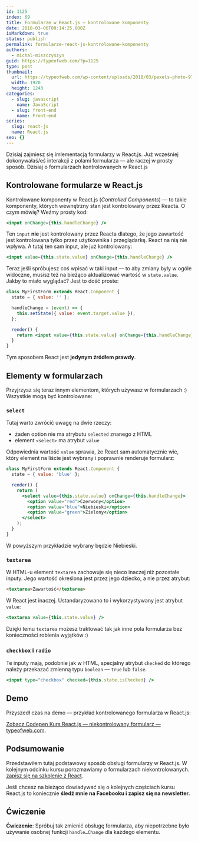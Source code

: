```yaml
---
id: 1125
index: 69
title: Formularze w React.js — kontrolowane komponenty
date: 2018-03-06T09:14:25.000Z
isMarkdown: true
status: publish
permalink: formularze-react-js-kontrolowane-komponenty
authors:
  - michal-miszczyszyn
guid: https://typeofweb.com/?p=1125
type: post
thumbnail:
  url: https://typeofweb.com/wp-content/uploads/2018/03/pexels-photo-97558.jpeg
  width: 1920
  height: 1243
categories:
  - slug: javascript
    name: JavaScript
  - slug: front-end
    name: Front-end
series:
  slug: react-js
  name: React.js
seo: {}
---
```


Dzisiaj zajmiesz się imlementacją formularzy w React.js. Już wcześniej dokonywałaś/eś interakcji z polami formularza — ale raczej w prosty sposób. Dzisiaj o formularzach kontrolowanych w React.js

## Kontrolowane formularze w React.js

Kontrolowane komponenty w React.js (_Controlled Components_) — to takie komponenty, których wewnętrzny stan jest kontrolowany przez Reacta. O czym mówię? Weźmy prosty kod:

```jsx
<input onChange={this.handleChange} />
```

Ten `input` **nie** jest kontrolowany przez Reacta dlatego, że jego zawartość jest kontrolowana tylko przez użytkownika i przeglądarkę. React na nią nie wpływa. A tutaj ten sam input, ale już kontrolowany:

```jsx
<input value={this.state.value} onChange={this.handleChange} />
```

Teraz jeśli spróbujesz coś wpisać w taki input — to aby zmiany były w ogóle widoczne, musisz też na bieżąco aktualizować wartość w `state.value`. Jakby to miało wyglądać? Jest to dość proste:

```jsx
class MyFirstForm extends React.Component {
  state = { value: '' };

  handleChange = (event) => {
    this.setState({ value: event.target.value });
  };

  render() {
    return <input value={this.state.value} onChange={this.handleChange} />;
  }
}
```

Tym sposobem React jest **jedynym źródłem prawdy**.

## Elementy w formularzach

Przyjrzysz się teraz innym elementom, których używasz w formularzach :) Wszystkie mogą być kontrolowane:

### `select`

Tutaj warto zwrócić uwagę na dwie rzeczy:

- żaden option nie ma atrybutu `selected` znanego z HTML
- element `<select>` ma atrybut `value`

Odpowiednia wartość `value` sprawia, że React sam automatycznie wie, który element na liście jest wybrany i poprawnie renderuje formularz:

```jsx
class MyFirstForm extends React.Component {
  state = { value: 'blue' };

  render() {
    return (
      <select value={this.state.value} onChange={this.handleChange}>
        <option value="red">Czerwony</option>
        <option value="blue">Niebieski</option>
        <option value="green">Zielony</option>
      </select>
    );
  }
}
```

W powyższym przykładzie wybrany będzie Niebieski.

### `textarea`

W HTML-u element `textarea` zachowuje się nieco inaczej niż pozostałe inputy. Jego wartość określona jest przez jego dziecko, a nie przez atrybut:

```html
<textarea>Zawartość</textarea>
```

W React jest inaczej. Ustandaryzowano to i wykorzystywany jest atrybut `value`:

```jsx
<textarea value={this.state.value} />
```

Dzięki temu `textarea` możesz traktować tak jak inne pola formularza bez konieczności robienia wyjątków :)

### `checkbox` i `radio`

Te inputy mają, podobnie jak w HTML, specjalny atrybut `checked` do którego należy przekazać zmienną typu `boolean` — `true` lub `false`.

```jsx
<input type="checkbox" checked={this.state.isChecked} />
```

## Demo

Przyszedł czas na demo — przykład kontrolowanego formularza w React.js:

<CodepenWidget height="465" themeId="0" slugHash="mXZLwp" defaultTab="js,result" user="mmiszy" embedVersion="2" penTitle="Kurs React.js — niekontrolowany formularz — typeofweb.com"><a href="http://codepen.io/mmiszy/pen/mXZLwp/">Zobacz Codepen Kurs React.js — niekontrolowany formularz — typeofweb.com</a>.</CodepenWidget>

## Podsumowanie

Przedstawiłem tutaj podstawowy sposób obsługi formularzy w React.js. W kolejnym odcinku kursu porozmawiamy o formularzach niekontrolowanych. <a href="https://szkolenia.typeofweb.com/" target="_blank">zapisz się na szkolenie z React</a>.

Jeśli chcesz na bieżąco dowiadywać się o kolejnych częściach kursu React.js to koniecznie <strong>śledź mnie na Facebooku i zapisz się na newsletter.</strong>
<NewsletterForm />
<FacebookPageWidget />

## Ćwiczenie

**Ćwiczenie**: Spróbuj tak zmienić obsługę formularza, aby niepotrzebne było używanie osobnej funkcji `handle…Change` dla każdego elementu.
